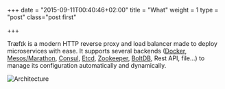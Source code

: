 +++
date = "2015-09-11T00:40:46+02:00"
title = "What"
weight = 1
type = "post"
class="post first"

+++


Træfɪk is a modern HTTP reverse proxy and load balancer made to deploy microservices with ease.
It supports several backends ([Docker](https://www.docker.com/), [Mesos/Marathon](https://mesosphere.github.io/marathon/), [Consul](https://consul.io/), [Etcd](https://coreos.com/etcd/), [Zookeeper](https://zookeeper.apache.org), [BoltDB](https://github.com/boltdb/bolt), Rest API, file...) to manage its configuration automatically and dynamically.

![Architecture](https://docs.traefik.io/img/architecture.png)
